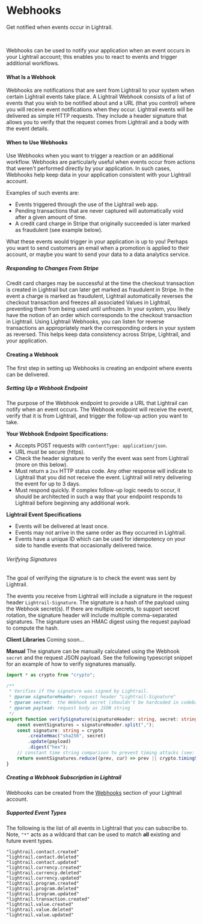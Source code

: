 # Webhooks

<p class= "intro">Get notified when events occur in Lightrail.</p>

<br/>

Webhooks can be used to notify your application when an event occurs in your Lightrail account; this enables you to react to events and trigger additional workflows.    

#### What Is a Webhook

Webhooks are notifications that are sent from Lightrail to your system when certain Lightrail events take place. A Lightrail Webhook consists of a list of events that you wish to be notified about and a URL (that you control) where you will receive event notifications when they occur. Lightrail events will be delivered as simple HTTP requests. They include a header signature that allows you to verify that the request comes from Lightrail and a body with the event details.

#### When to Use Webhooks

Use Webhooks when you want to trigger a reaction or an additional workflow. Webhooks are particularly useful when events occur from actions that weren't performed directly by your application. In such cases, Webhooks help keep data in your application consistent with your Lightrail account. 

Examples of such events are:
<ul>
    <li>Events triggered through the use of the Lightrail web app.</li>
    <li>Pending transactions that are never captured will automatically void after a given amount of time.</li>
    <li>A credit card charge in Stripe that originally succeeded is later marked as fraudulent (see example below).</li>
</ul>

What these events would trigger in your application is up to you! Perhaps you want to send customers an email when a promotion is applied to their account, or maybe you want to send your data to a data analytics service. 

##### Responding to Changes From Stripe
Credit card charges may be successful at the time the checkout transaction is created in Lightrail but can later get marked as fraudulent in Stripe. In the event a charge is marked as fraudulent, Lightrail automatically reverses the checkout transaction and freezes all associated Values in Lightrail, preventing them from being used until unfrozen. In your system, you likely have the notion of an order which corresponds to the checkout transaction in Lightrail. Using Lightrail Webhooks, you can listen for reverse transactions an appropriately mark the corresponding orders in your system as reversed. This helps keep data consistency across Stripe, Lightrail, and your application.

#### Creating a Webhook
The first step in setting up Webhooks is creating an endpoint where events can be delivered.

##### Setting Up a Webhook Endpoint
The purpose of the Webhook endpoint to provide a URL that Lightrail can notify when an event occurs. The Webhook endpoint will receive the event, verify that it is from Lightrail, and trigger the follow-up action you want to take. 

**Your Webhook Endpoint Specifications:**
- Accepts POST requests with `contentType: application/json`.
- URL must be secure (https). 
- Check the header signature to verify the event was sent from Lightrail (more on this below).
- Must return a `2xx` HTTP status code. Any other response will indicate to Lightrail that you did not receive the event. Lightrail will retry delivering the event for up to 3 days.
- Must respond quickly. If complex follow-up logic needs to occur, it should be architected in such a way that your endpoint responds to Lightrail before beginning any additional work. 

**Lightrail Event Specifications**
- Events will be delivered at least once.
- Events may not arrive in the same order as they occurred in Lightrail.
- Events have a unique ID which can be used for idempotency on your side to handle events that occasionally delivered twice. 

###### Verifying Signatures
The goal of verifying the signature is to check the event was sent by Lightrail. 

The events you receive from Lightrail will include a signature in the request header `Lightrail-Signature`. The signature is a hash of the payload using the Webhook secret(s). If there are multiple secrets, to support secret rotation, the signature header will include multiple comma-separated signatures. The signature uses an HMAC digest using the request payload  to compute the hash. 

**Client Libraries**
Coming soon...

**Manual**
The signature can be manually calculated using the Webhook `secret` and the request JSON payload. See the following typescript snippet for an example of how to verify signatures manually.

```typescript
import * as crypto from "crypto";

/**
 * Verifies if the signature was signed by Lightrail.
 * @param signatureHeader: request header "Lightrail-Signature"
 * @param secret:  the Webhook secret (shouldn't be hardcoded in codebase)
 * @param payload: request body as JSON string
 */
export function verifySignature(signatureHeader: string, secret: string, payload: string): boolean {
    const eventSignatures = signatureHeader.split(",");
    const signature: string = crypto
        .createHmac("sha256", secret)
        .update(payload)
        .digest("hex");
    // constant time string comparison to prevent timing attacks (see: https://codahale.com/a-lesson-in-timing-attacks) 
    return eventSignatures.reduce((prev, cur) => prev || crypto.timingSafeEqual(Buffer.from(cur), Buffer.from(signature)), false);
}
````

##### Creating a Webhook Subscription in Lightrail 
Webhooks can be created from the [Webhooks](https://www.lightrail.com/app/#/account/Webhook) section of your Lightrail account.

##### Supported Event Types
The following is the list of all events in Lightrail that you can subscribe to. Note, `"*"` acts as a wildcard that can be used to match **all** existing and future event types. 
```
"lightrail.contact.created"
"lightrail.contact.deleted"
"lightrail.contact.updated"
"lightrail.currency.created"
"lightrail.currency.deleted"
"lightrail.currency.updated"
"lightrail.program.created"
"lightrail.program.deleted"
"lightrail.program.updated"
"lightrail.transaction.created"
"lightrail.value.created"
"lightrail.value.deleted"
"lightrail.value.updated"  
```